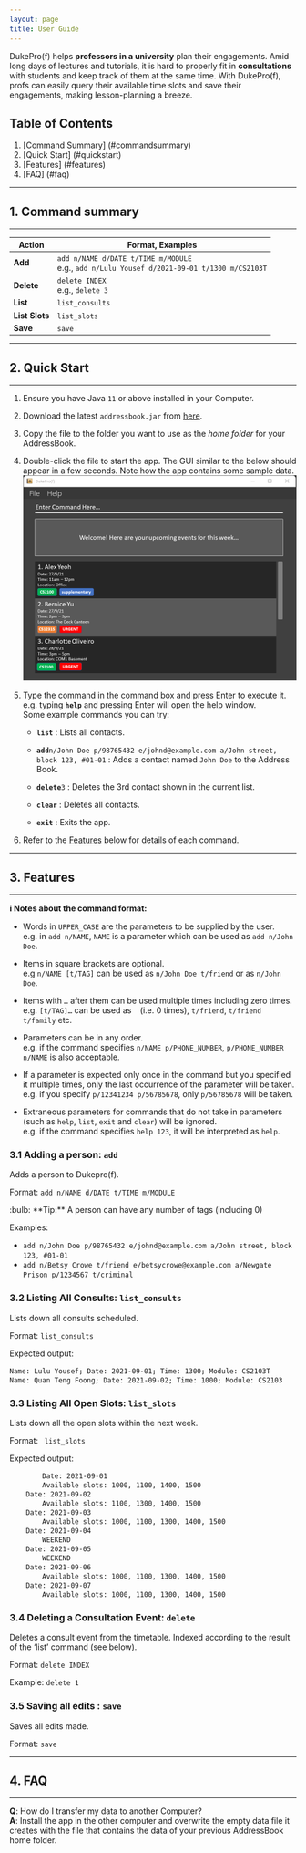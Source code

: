 ```yaml
---
layout: page
title: User Guide
---
```


DukePro(f) helps **professors in a university** plan their engagements. Amid long days of lectures and 
tutorials, it is hard to properly fit in **consultations** with students and keep track of them at the same 
time. With DukePro(f), profs can easily query their available time slots and save their engagements, making lesson-planning a breeze.


## Table of Contents
1. [Command Summary] (#commandsummary)
2. [Quick Start] (#quickstart)
3. [Features] (#features)
4. [FAQ] (#faq)

***
## 1. Command summary <a name="commandsummary"></a>
***
Action | Format, Examples
--------|------------------
**Add** | `add n/NAME d/DATE t/TIME m/MODULE` <br> e.g., `add n/Lulu Yousef d/2021-09-01 t/1300 m/CS2103T`
**Delete** | `delete INDEX`<br> e.g., `delete 3`
**List** | `list_consults`
**List Slots** | `list_slots`
**Save** | `save`

***
## 2. Quick Start <a name="quickstart"></a>
***
1. Ensure you have Java `11` or above installed in your Computer.

2. Download the latest `addressbook.jar` from [here](https://github.com/se-edu/addressbook-level3/releases).

3. Copy the file to the folder you want to use as the _home folder_ for your AddressBook.

4. Double-click the file to start the app. The GUI similar to the below should appear in a few seconds. 
   Note how the app contains some sample data.<br>
   ![Ui](images/Ui.png)

5. Type the command in the command box and press Enter to execute it. e.g. typing **`help`** and pressing 
   Enter will open the help window.<br>
   Some example commands you can try:

   * **`list`** : Lists all contacts.

   * **`add`**`n/John Doe p/98765432 e/johnd@example.com a/John street, block 123, #01-01` : Adds a contact named `John Doe` to the Address Book.

   * **`delete`**`3` : Deletes the 3rd contact shown in the current list.

   * **`clear`** : Deletes all contacts.

   * **`exit`** : Exits the app.

6. Refer to the [Features](#features) below for details of each command.

***
## 3. Features <a name="features"></a>
***
<div markdown="block" class="alert alert-info">

**:information_source: Notes about the command format:**<br>

* Words in `UPPER_CASE` are the parameters to be supplied by the user.<br>
  e.g. in `add n/NAME`, `NAME` is a parameter which can be used as `add n/John Doe`.

* Items in square brackets are optional.<br>
  e.g `n/NAME [t/TAG]` can be used as `n/John Doe t/friend` or as `n/John Doe`.

* Items with `…`​ after them can be used multiple times including zero times.<br>
  e.g. `[t/TAG]…​` can be used as ` ` (i.e. 0 times), `t/friend`, `t/friend t/family` etc.

* Parameters can be in any order.<br>
  e.g. if the command specifies `n/NAME p/PHONE_NUMBER`, `p/PHONE_NUMBER n/NAME` is also acceptable.

* If a parameter is expected only once in the command but you specified it multiple times, only the last occurrence of the parameter will be taken.<br>
  e.g. if you specify `p/12341234 p/56785678`, only `p/56785678` will be taken.

* Extraneous parameters for commands that do not take in parameters (such as `help`, `list`, `exit` and `clear`) will be ignored.<br>
  e.g. if the command specifies `help 123`, it will be interpreted as `help`.

</div>

### 3.1 Adding a person: `add`

Adds a person to Dukepro(f).

Format: `add n/NAME d/DATE t/TIME m/MODULE`

<div markdown="span" class="alert alert-primary">:bulb: **Tip:**
A person can have any number of tags (including 0)
</div>

Examples:
* `add n/John Doe p/98765432 e/johnd@example.com a/John street, block 123, #01-01`
* `add n/Betsy Crowe t/friend e/betsycrowe@example.com a/Newgate Prison p/1234567 t/criminal`

### 3.2 Listing All Consults: `list_consults`
Lists down all consults scheduled.

Format: `list_consults`

Expected output:
```
Name: Lulu Yousef; Date: 2021-09-01; Time: 1300; Module: CS2103T
Name: Quan Teng Foong; Date: 2021-09-02; Time: 1000; Module: CS2103
```
### 3.3 Listing All Open Slots: `list_slots`
Lists down all the open slots within the next week.

Format: ` list_slots`

Expected output:
```
        Date: 2021-09-01
		Available slots: 1000, 1100, 1400, 1500
	Date: 2021-09-02
		Available slots: 1100, 1300, 1400, 1500
	Date: 2021-09-03
		Available slots: 1000, 1100, 1300, 1400, 1500
	Date: 2021-09-04
		WEEKEND
	Date: 2021-09-05
		WEEKEND
	Date: 2021-09-06
		Available slots: 1000, 1100, 1300, 1400, 1500
	Date: 2021-09-07
		Available slots: 1000, 1100, 1300, 1400, 1500
```

### 3.4 Deleting a Consultation Event: `delete`

Deletes a consult event from the timetable. Indexed according to the result of the ‘list’ command (see below).

Format: `delete INDEX`

Example: `delete 1`

### 3.5 Saving all edits : `save`
Saves all edits made.

Format: `save`

***
## 4. FAQ <a name="faq"></a>
***
**Q**: How do I transfer my data to another Computer?<br>
**A**: Install the app in the other computer and overwrite the empty data file it creates with the file that contains the data of your previous AddressBook home folder.
